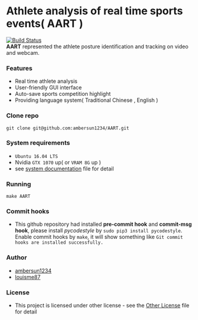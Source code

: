 # Athlete analysis of real time sports events( AART )
[![Build Status](https://travis-ci.com/ambersun1234/AART.svg?token=e57vJgMEsZsXRodR9BkR&branch=master)](https://travis-ci.com/ambersun1234/AART)
<br>
**AART** represented the athlete posture identification and tracking on video and webcam.

### Features
+ Real time athlete analysis
+ User-friendly GUI interface
+ Auto-save sports competition highlight
+ Providing language system( Traditional Chinese , English )

### Clone repo
```=1
git clone git@github.com:ambersun1234/AART.git
```

### System requirements
+ `Ubuntu 16.04 LTS`
+ Nvidia `GTX 1070` up( or `VRAM 8G` up )
+ see [system documentation]() file for detail

### Running
```=1
make AART
```

### Commit hooks
+ This github repository had installed **pre-commit hook** and **commit-msg hook**, please install *pycodestyle* by `sudo pip3 install pycodestyle`. Enable commit hooks by `make`, it will show something like `Git commit hooks are installed successfully.`

### Author
+ [ambersun1234](https://github.com/ambersun1234)
+ [louisme87](https://github.com/louisme87)

### License
+ This project is licensed under other license - see the [Other License]() file for detail
